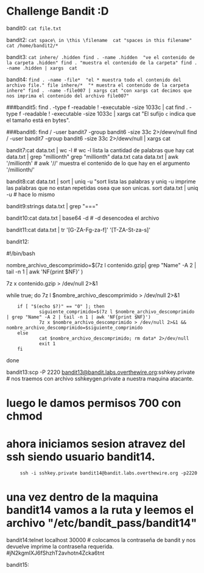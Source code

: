 # Challenge Bandit :D

bandit0:	````cat file.txt````

bandit2:	````cat space\ in \this \filename 
		cat "spaces in this filename"
		cat /home/bandit2/*````

bandit3:	````cat inhere/ .hidden
		find . -name .hidden  "ve el contenido de la carpeta .hidden"
		find . "muestra el contenido de la carpeta"
		find . -name .hidden | xargs  cat ````

bandit4:	````find . -name -file*  "el * muestra todo el contenido del archivo file."
		file inhere/*  "* muestra el contenido de la carpeta inhere"
		find . -name -file007 | xargs cat "con xargs cat decimos que nos imprima el contenido del archivo file007"````

###bandit5:	find . -type f -readable ! -executable -size 1033c | cat
			find . -type f -readable ! -executable -size 1033c | xargs cat "El sufijo `c` indica que el tamaño está en bytes".

###bandit6:	find / -user bandit7 -group bandit6 -size 33c 2>/dewv/null
		find / -user bandit7 -group bandit6 -size 33c 2>/dewv/null | xargs cat

bandit7:cat data.txt | wc -l # wc -l lista la cantidad de palabras que hay
		    cat data.txt | grep "millionth"
		    grep "millionth" data.txt
		    cata data.txt | awk '/millionth' # awk '//' muestra el contenido de lo que hay en el argumento '/millionth/'

bandit8:cat data.txt | sort | uniq -u "sort lista las palabras y uniq -u imprime las palabras que no estan repetidas osea que son unicas.
		    sort data.txt | uniq -u # hace lo mismo

bandit9:strings data.txt  | grep "==="

bandit10:cat data.txt | base64 -d # -d desencodea el archivo

bandit11:cat data.txt | tr '[G-ZA-Fg-za-f]' '[T-ZA-St-za-s]'

bandit12: 

#!/bin/bash

nombre_archivo_descomprimido=$(7z l contenido.gzip| grep "Name" -A 2 | tail -n 1 | awk 'NF{print $NF}'
)

7z x contenido.gzip > /dev/null 2>&1

while true; do
        7z l $nombre_archivo_descomprimido > /dev/null 2>&1

        if [ "$(echo $?)" == "0" ]; then
                siguiente_comprimido=$(7z l $nombre_archivo_descomprimido | grep "Name" -A 2 | tail -n 1 | awk 'NF{print $NF}')
                7z x $nombre_archivo_descomprimido > /dev/null 2>&1 && nombre_archivo_descomprimido=$siguiente_comprimido
        else
                cat $nombre_archivo_descomprimido; rm data* 2>/dev/null
                exit 1
        fi
done


bandit13:scp -P 2220 bandit13@bandit.labs.overthewire.org:sshkey.private # nos traemos con archivo sshkeygen.private a nuestra maquina atacante.
# luego le damos permisos 700 con chmod
# ahora iniciamos sesion atravez del ssh siendo usuario bandit14.

		 ssh -i sshkey.private bandit14@bandit.labs.overthewire.org -p2220

# una vez dentro de la maquina bandit14 vamos a la ruta y leemos el archivo "/etc/bandit_pass/bandit14"
bandit14:telnet localhost 30000 # colocamos la contraseña de bandit y nos devuelve imprime la contraseña requerida. #jN2kgmIXJ6fShzhT2avhotn4Zcka6tnt

bandit15:
